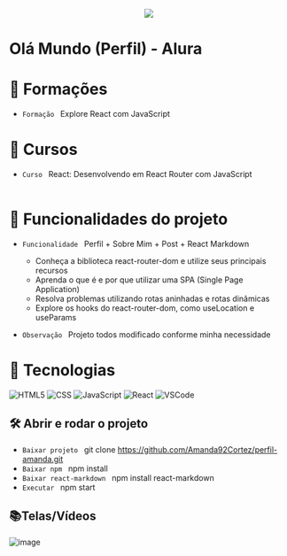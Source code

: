 <p align="center">
   <img src="http://img.shields.io/static/v1?label=STATUS&message=FINALIZADA&color=RED&style=for-the-badge" #vitrinedev/>
</p>

<h1>Olá Mundo  (Perfil) - Alura</h1>

# :pushpin: Formações
- `Formação ` Explore React com JavaScript

# :pushpin: Cursos
- `Curso ` React: Desenvolvendo em React Router com JavaScript
</br></br>

# :hammer: Funcionalidades do projeto
- `Funcionalidade ` Perfil + Sobre Mim + Post + React Markdown
   - Conheça a biblioteca react-router-dom e utilize seus principais recursos
   - Aprenda o que é e por que utilizar uma SPA (Single Page Application)
   - Resolva problemas utilizando rotas aninhadas e rotas dinâmicas
   - Explore os hooks do react-router-dom, como useLocation e useParams
  
- `Observação ` Projeto todos modificado conforme minha necessidade

# :bookmark_tabs: Tecnologias
![HTML5](https://img.shields.io/badge/HTML-e06b12?style=for-the-badge&logo=html5&logoColor=white)
![CSS](https://img.shields.io/badge/CSS-1283e0?&style=for-the-badge&logo=css3&logoColor=white)
![JavaScript](https://img.shields.io/badge/JavaScript-F7DF1E?style=for-the-badge&logo=javascript&logoColor=414141)
![React](https://img.shields.io/badge/React-414141?style=for-the-badge&logo=react&logoColor=61DAFB)
![VSCode](https://img.shields.io/badge/-VSCode-007ACC?style=for-the-badge&logo=visual-studio-code&logoColor=white)


## 🛠️ Abrir e rodar o projeto
- `Baixar projeto ` git clone https://github.com/Amanda92Cortez/perfil-amanda.git
- `Baixar npm ` npm install
- `Baixar react-markdown ` npm install react-markdown
- `Executar ` npm start

## 📚Telas/Vídeos
![image](https://github.com/Amanda92Cortez/perfil-amanda/assets/19363871/adbc8b0d-ccd9-49fe-915f-69095064f026)

